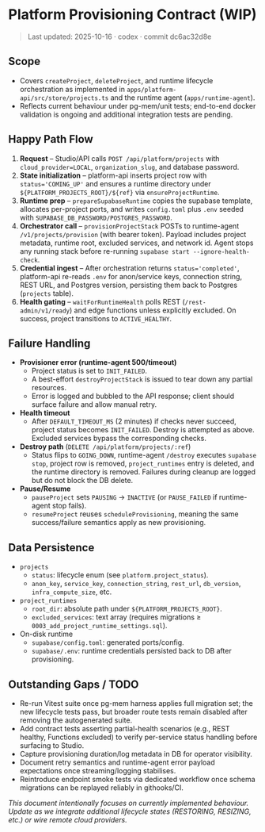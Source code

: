 # Platform Provisioning Contract (WIP)

> Last updated: 2025-10-16 · codex · commit dc6ac32d8e

## Scope
- Covers `createProject`, `deleteProject`, and runtime lifecycle orchestration as implemented in `apps/platform-api/src/store/projects.ts` and the runtime agent (`apps/runtime-agent`).
- Reflects current behaviour under pg-mem/unit tests; end-to-end docker validation is ongoing and additional integration tests are pending.

## Happy Path Flow
1. **Request** – Studio/API calls `POST /api/platform/projects` with `cloud_provider=LOCAL`, `organization_slug`, and database password.
2. **State initialization** – platform-api inserts project row with `status='COMING_UP'` and ensures a runtime directory under `${PLATFORM_PROJECTS_ROOT}/${ref}` via `ensureProjectRuntime`.
3. **Runtime prep** – `prepareSupabaseRuntime` copies the supabase template, allocates per-project ports, and writes `config.toml` plus `.env` seeded with `SUPABASE_DB_PASSWORD/POSTGRES_PASSWORD`.
4. **Orchestrator call** – `provisionProjectStack` POSTs to runtime-agent `/v1/projects/provision` (with bearer token). Payload includes project metadata, runtime root, excluded services, and network id. Agent stops any running stack before re-running `supabase start --ignore-health-check`.
5. **Credential ingest** – After orchestration returns `status='completed'`, platform-api re-reads `.env` for anon/service keys, connection string, REST URL, and Postgres version, persisting them back to Postgres (`projects` table).
6. **Health gating** – `waitForRuntimeHealth` polls REST (`/rest-admin/v1/ready`) and edge functions unless explicitly excluded. On success, project transitions to `ACTIVE_HEALTHY`.

## Failure Handling
- **Provisioner error (runtime-agent 500/timeout)**
  - Project status is set to `INIT_FAILED`.
  - A best-effort `destroyProjectStack` is issued to tear down any partial resources.
  - Error is logged and bubbled to the API response; client should surface failure and allow manual retry.
- **Health timeout**
  - After `DEFAULT_TIMEOUT_MS` (2 minutes) if checks never succeed, project status becomes `INIT_FAILED`. Destroy is attempted as above. Excluded services bypass the corresponding checks.
- **Destroy path** (`DELETE /api/platform/projects/:ref`)
  - Status flips to `GOING_DOWN`, runtime-agent `/destroy` executes `supabase stop`, project row is removed, `project_runtimes` entry is deleted, and the runtime directory is removed. Failures during cleanup are logged but do not block the DB delete.
- **Pause/Resume**
  - `pauseProject` sets `PAUSING` → `INACTIVE` (or `PAUSE_FAILED` if runtime-agent stop fails).
  - `resumeProject` reuses `scheduleProvisioning`, meaning the same success/failure semantics apply as new provisioning.

## Data Persistence
- `projects`
  - `status`: lifecycle enum (see `platform.project_status`).
  - `anon_key`, `service_key`, `connection_string`, `rest_url`, `db_version`, `infra_compute_size`, etc.
- `project_runtimes`
  - `root_dir`: absolute path under `${PLATFORM_PROJECTS_ROOT}`.
  - `excluded_services`: text array (requires migrations ≥ `0003_add_project_runtime_settings.sql`).
- On-disk runtime
  - `supabase/config.toml`: generated ports/config.
  - `supabase/.env`: runtime credentials persisted back to DB after provisioning.

## Outstanding Gaps / TODO
- Re-run Vitest suite once pg-mem harness applies full migration set; the new lifecycle tests pass, but broader route tests remain disabled after removing the autogenerated suite.
- Add contract tests asserting partial-health scenarios (e.g., REST healthy, Functions excluded) to verify per-service status handling before surfacing to Studio.
- Capture provisioning duration/log metadata in DB for operator visibility.
- Document retry semantics and runtime-agent error payload expectations once streaming/logging stabilises.
- Reintroduce endpoint smoke tests via dedicated workflow once schema migrations can be replayed reliably in githooks/CI.

_This document intentionally focuses on currently implemented behaviour. Update as we integrate additional lifecycle states (RESTORING, RESIZING, etc.) or wire remote cloud providers._
